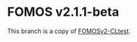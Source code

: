 # FOMOS v2.1.1-beta

This branch is a copy of [FOMOSv2-CLtest](https://github.com/NathanMcMillan54/FOMOSv2-CLtest).